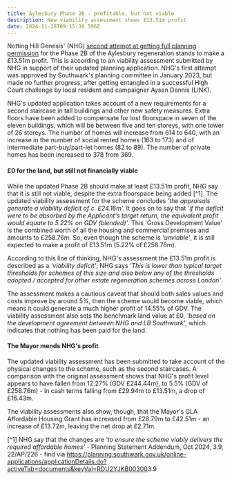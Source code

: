 ```yaml
---
title: Aylesbury Phase 2B - profitable, but not viable
description: New viability assessment shows £13.51m profit
date: 2024-11-28T09:15:39.596Z
---
```

Notting Hill Genesis' (NHG) [second attempt at getting full planning permission](https://www.35percent.org/posts/aylesbury-phase-2b-notting-hill-genesis-try-again/) for the Phase 2B of the Aylesbury regeneration stands to make a £13.51m profit.  This is according to an viability assessment submitted by NHG in support of their updated planning application.  NHG's first attempt was approved by Southwark's planning committee in January 2023, but made no further progress, after getting entangled in a successful  High Court challenge by local resident and campaigner Aysen Dennis (LINK).

NHG's updated application takes account of a new requirements for a second staircase in tall buildings and other new safety measures.  Extra floors have been added to compensate for lost floorspace in seven of the eleven buildings, which will be between five and ten storeys, with one tower of 26 storeys.  The number of homes will increase from 614 to 640, with an increase in the number of social rented homes (163 to 173) and of intermediate part-buy/part-let homes (82 to 89). The number of private homes has been increased to 378 from 369.

#### £0 for the land, but still not financially viable

While the updated Phase 2B should make at least £13.51m profit, NHG say that it is still not viable, despite the extra floorspace being added [^1].  The  updated viability assessment for the scheme concludes *'the appraisals generate a viability deficit of c. £24.16m'.*  It goes on to say that *'if the deficit were to be absorbed by the Applicant's target return, the equivalent profit would equate to 5.22% on GDV (blended)'*.  This 'Gross Development Value' is the combined worth of all the housing and commercial premises and amounts to £258.76m.  So, even though the scheme is *'unviable'*, it is still expected to make a profit of £13.51m (5.22% of £258.76m).

According to this line of thinking, NHG's assessment the £13.51m profit is described as a *'viability deficit'*; NHG says *'This is lower than typical target thresholds for schemes of this size and also below any of the thresholds adopted / accepted for other estate regeneration schemes across London'*.

The assessment makes a cautious caveat that should both sales values and costs improve by around 5%, then the scheme would become viable, which means it could generate a much higher profit of 14.55% of GDV.  The viability assessment also sets the benchmark land value at £0, *'based on the development agreement between NHG and LB Southwark'*, which indicates that nothing has been paid for the land.

#### The Mayor mends NHG's profit

The updated viability assessment has been submitted to take account of the physical changes to the scheme, such as the second staircases.  A comparison with the original assessment shows that NHG's profit level appears to have fallen from 12.27% (GDV £244.44m), to 5.5% (GDV of £258.76m) - in cash terms falling from £29.94m to £13.51m, a drop of £16.43m.

The viability assessments also show, though, that the Mayor's GLA Affordable Housing Grant has increased from £28.79m to £42.51m - an increase of £13.72m, leaving the net drop at £2.71m.

[^1] NHG say that the changes are *'to ensure the scheme viably delivers the required affordable homes' -* Planning Statement Addendum, Oct 2024, 3.9, 22/AP/226 - find via <https://planning.southwark.gov.uk/online-applications/applicationDetails.do?activeTab=documents&keyVal=RDU2YJKB00300>3.9
